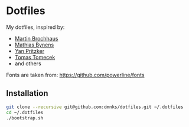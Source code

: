 # Dotfiles

My dotfiles, inspired by:

 * [Martin Brochhaus](https://www.github.com/mbrochh/vim-as-a-python-ide)
 * [Mathias Bynens](https://www.github.com/mathiasbynens/dotfiles)
 * [Yan Pritzker](https://www.github.com/skwp/dotfiles)
 * [Tomas Tomecek](https://www.github.com/TomasTomecek/dotfiles)
 * and others

Fonts are taken from: https://github.com/powerline/fonts

## Installation
```bash
git clone --recursive git@github.com:dmnks/dotfiles.git ~/.dotfiles
cd ~/.dotfiles
./bootstrap.sh
```
